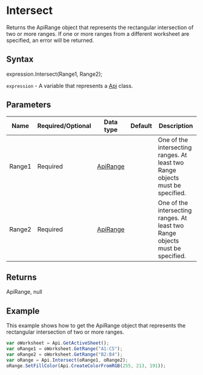 # Intersect

Returns the ApiRange object that represents the rectangular intersection of two or more ranges. If one or more ranges from a different worksheet are specified, an error will be returned.

## Syntax

expression.Intersect(Range1, Range2);

`expression` - A variable that represents a [Api](../Api.md) class.

## Parameters

| **Name** | **Required/Optional** | **Data type** | **Default** | **Description** |
| ------------- | ------------- | ------------- | ------------- | ------------- |
| Range1 | Required | [ApiRange](../../ApiRange/ApiRange.md) |  | One of the intersecting ranges. At least two Range objects must be specified. |
| Range2 | Required | [ApiRange](../../ApiRange/ApiRange.md) |  | One of the intersecting ranges. At least two Range objects must be specified. |

## Returns

ApiRange, null

## Example

This example shows how to get the ApiRange object that represents the rectangular intersection of two or more ranges.

```javascript
var oWorksheet = Api.GetActiveSheet();
var oRange1 = oWorksheet.GetRange("A1:C5");
var oRange2 = oWorksheet.GetRange("B2:B4");
var oRange = Api.Intersect(oRange1, oRange2);
oRange.SetFillColor(Api.CreateColorFromRGB(255, 213, 191));
```
